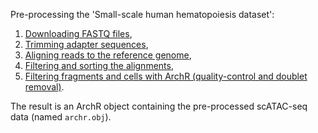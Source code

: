 Pre-processing the 'Small-scale human hematopoiesis dataset':

1.  [Downloading FASTQ files](1-fastq-dump.sh),
2.  [Trimming adapter sequences](2-TrimGalore.sh),
3.  [Aligning reads to the reference genome](3-bowtie2.sh),
4.  [Filtering and sorting the alignments](4-samtools.sh),
5.  [Filtering fragments and cells with ArchR (quality-control and doublet removal)](5-ArchR.R).

The result is an ArchR object containing the pre-processed scATAC-seq data (named `archr.obj`).
